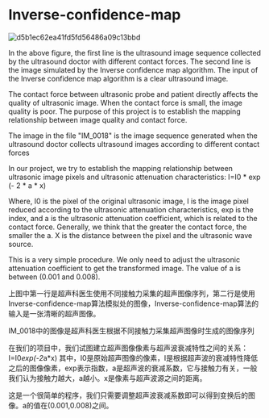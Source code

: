 # Inverse-confidence-map
![d5b1ec62ea41fd5fd56486a09c13bbd](https://user-images.githubusercontent.com/37693363/195789386-a887bcf7-feb3-4f98-8131-c180f3e93fb6.png)

In the above figure, the first line is the ultrasound image sequence collected by the ultrasound doctor with different contact forces. The second line is the image simulated by the Inverse confidence map algorithm. The input of the Inverse confidence map algorithm is a clear ultrasound image.

The contact force between ultrasonic probe and patient directly affects the quality of ultrasonic image. When the contact force is small, the image quality is poor. The purpose of this project is to establish the mapping relationship between image quality and contact force.

The image in the file "IM_0018" is the image sequence generated when the ultrasound doctor collects ultrasound images according to different contact forces

In our project, we try to establish the mapping relationship between ultrasonic image pixels and ultrasonic attenuation characteristics: I=I0 * exp (- 2 * a * x)

Where, I0 is the pixel of the original ultrasonic image, I is the image pixel reduced according to the ultrasonic attenuation characteristics, exp is the index, and a is the ultrasonic attenuation coefficient, which is related to the contact force. Generally, we think that the greater the contact force, the smaller the a. X is the distance between the pixel and the ultrasonic wave source.

This is a very simple procedure. We only need to adjust the ultrasonic attenuation coefficient to get the transformed image. The value of a is between (0.001 and 0.008).

上图中第一行是超声科医生使用不同接触力采集的超声图像序列，第二行是使用Inverse-confidence-map算法模拟处的图像，Inverse-confidence-map算法的输入是一张清晰的超声图像。

IM_0018中的图像是超声科医生根据不同接触力采集超声图像时生成的图像序列

在我们的项目中，我们试图建立超声图像像素与超声波衰减特性之间的关系：I=I0*exp(-2*a*x)
其中，I0是原始超声图像的像素，I是根据超声波的衰减特性降低之后的图像像素，exp表示指数，a是超声波的衰减系数，它与接触力有关，一般我们认为接触力越大，a越小。x是像素与超声波源之间的距离。

这是一个很简单的程序，我们只需要调整超声波衰减系数即可以得到变换后的图像。a的值在(0.001,0.008)之间。
